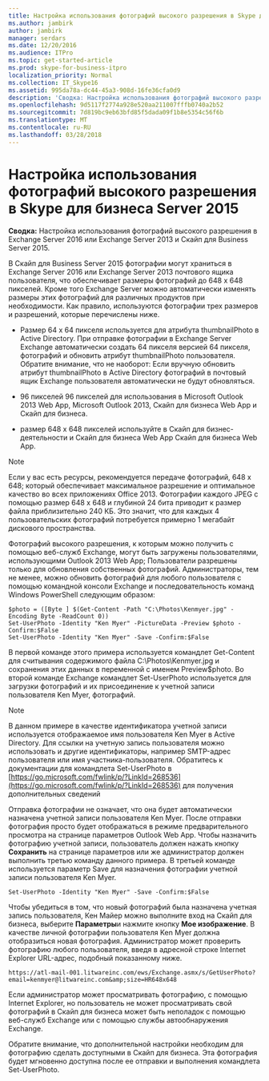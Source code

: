 ```yaml
---
title: Настройка использования фотографий высокого разрешения в Skype для бизнеса Server 2015
ms.author: jambirk
author: jambirk
manager: serdars
ms.date: 12/20/2016
ms.audience: ITPro
ms.topic: get-started-article
ms.prod: skype-for-business-itpro
localization_priority: Normal
ms.collection: IT_Skype16
ms.assetid: 995da78a-dc44-45a3-908d-16fe36cfa0d9
description: 'Сводка: Настройка использования фотографий высокого разрешения в Exchange Server 2016 или Exchange Server 2013 и Скайп для Business Server 2015.'
ms.openlocfilehash: 9d5117f2774a928e520aa211007fffb0740a2b52
ms.sourcegitcommit: 7d819bc9eb63bfd85f5dada09f1b8e5354c56f6b
ms.translationtype: MT
ms.contentlocale: ru-RU
ms.lasthandoff: 03/28/2018
---
```

# <a name="configure-the-use-of-high-resolution-photos-in-skype-for-business-server-2015"></a>Настройка использования фотографий высокого разрешения в Skype для бизнеса Server 2015
 
**Сводка:** Настройка использования фотографий высокого разрешения в Exchange Server 2016 или Exchange Server 2013 и Скайп для Business Server 2015.
  
В Скайп для Business Server 2015 фотографии могут храниться в Exchange Server 2016 или Exchange Server 2013 почтового ящика пользователя, что обеспечивает размеры фотографий до 648 x 648 пикселей. Кроме того Exchange Server можно автоматически изменять размеры этих фотографий для различных продуктов при необходимости. Как правило, используются фотографии трех размеров и разрешений, которые перечислены ниже.
  
- Размер 64 x 64 пикселя используется для атрибута thumbnailPhoto в Active Directory. При отправке фотографии в Exchange Server Exchange автоматически создать 64 пикселя версией 64 пикселя, фотографий и обновить атрибут thumbnailPhoto пользователя. Обратите внимание, что не наоборот: Если вручную обновить атрибут thumbnailPhoto в Active Directory фотографий в почтовый ящик Exchange пользователя автоматически не будут обновляться.
    
- 96 пикселей 96 пикселей для использования в Microsoft Outlook 2013 Web App, Microsoft Outlook 2013, Скайп для бизнеса Web App и Скайп для бизнеса.
    
- размер 648 x 648 пикселей используйте в Скайп для бизнес-деятельности и Скайп для бизнеса Web App Скайп для бизнеса Web App.
    
> [!NOTE]
> Если у вас есть ресурсы, рекомендуется передаче фотографий, 648 x 648; который обеспечивает максимальное разрешение и оптимальное качество во всех приложениях Office 2013. Фотографии каждого JPEG с помощью размер 648 x 648 и глубиной 24 бита приводит к размер файла приблизительно 240 КБ. Это значит, что для каждых 4 пользовательских фотографий потребуется примерно 1 мегабайт дискового пространства. 
  
Фотографий высокого разрешения, к которым можно получить с помощью веб-служб Exchange, могут быть загружены пользователями, использующими Outlook 2013 Web App; Пользователи разрешены только для обновления собственных фотографий. Администраторы, тем не менее, можно обновить фотографий для любого пользователя с помощью командной консоли Exchange и последовательность команд Windows PowerShell следующим образом:
  
```
$photo = ([Byte ] $(Get-Content -Path "C:\Photos\Kenmyer.jpg" -Encoding Byte -ReadCount 0))
Set-UserPhoto -Identity "Ken Myer" -PictureData -Preview $photo -Confirm:$False
Set-UserPhoto -Identity "Ken Myer" -Save -Confirm:$False
```

В первой команде этого примера используется командлет Get-Content для считывания содержимого файла C:\Photos\Kenmyer.jpg и сохранения этих данных в переменной с именем Preview$photo. Во второй команде Exchange командлет Set-UserPhoto используется для загрузки фотографий и их присоединение к учетной записи пользователя Ken Myer, фотографий.
  
> [!NOTE]
> В данном примере в качестве идентификатора учетной записи используется отображаемое имя пользователя Ken Myer в Active Directory. Для ссылки на учетную запись пользователя можно использовать и другие идентификаторы, например SMTP-адрес пользователя или имя участника-пользователя. Обратитесь к документации для командлета Set-UserPhoto в [https://go.microsoft.com/fwlink/p/?LinkId=268536](https://go.microsoft.com/fwlink/p/?LinkId=268536) для получения дополнительных сведений
  
Отправка фотографии не означает, что она будет автоматически назначена учетной записи пользователя Ken Myer. После отправки фотография просто будет отображаться в режиме предварительного просмотра на странице параметров Outlook Web App. Чтобы назначить фотографию учетной записи, пользователь должен нажать кнопку **Сохранить** на странице параметров или же администратор должен выполнить третью команду данного примера. В третьей команде используется параметр Save для назначения фотографии учетной записи пользователя Ken Myer.
  
```
Set-UserPhoto -Identity "Ken Myer" -Save -Confirm:$False
```

Чтобы убедиться в том, что новый фотографий была назначена учетная запись пользователя, Кен Майер можно выполните вход на Скайп для бизнеса, выберите **Параметры**и нажмите кнопку **Мое изображение**. В качестве личной фотографии пользователя Ken Myer должна отобразиться новая фотография. Администратор может проверить фотографию любого пользователя, введя в адресной строке Internet Explorer URL-адрес, подобный показанному ниже.
  
```
https://atl-mail-001.litwareinc.com/ews/Exchange.asmx/s/GetUserPhoto?email=kenmyer@litwareinc.com&amp;size=HR648x648
```

Если администратор может просматривать фотографию, с помощью Internet Explorer, но пользователь не может просматривать свой фотографий в Скайп для бизнеса может быть неполадок с помощью веб-служб Exchange или с помощью службы автообнаружения Exchange.
  
Обратите внимание, что дополнительной настройки необходим для фотографию сделать доступными в Скайп для бизнеса. Эта фотография будет мгновенно доступна после ее отправки и выполнения командлета Set-UserPhoto.
  

